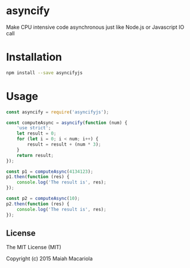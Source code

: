 # asyncify
Make CPU intensive code asynchronous just like Node.js or Javascript IO call

# Installation
```sh
npm install --save asyncifyjs
```

# Usage
```js
const asyncify = require('asyncifyjs');

const computeAsync = asyncify(function (num) {
    'use strict';
    let result = 0;
    for (let i = 0; i < num; i++) {
        result = result + (num * 3);
    }
    return result;
});

const p1 = computeAsync(4134123);
p1.then(function (res) {
    console.log('The result is', res);
});

const p2 = computeAsync(10);
p2.then(function (res) {
    console.log('The result is', res);
});
```

License
---
The MIT License (MIT)

Copyright (c) 2015 Maiah Macariola
